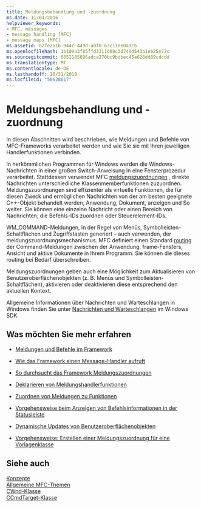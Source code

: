 ```yaml
---
title: Meldungsbehandlung und -zuordnung
ms.date: 11/04/2016
helpviewer_keywords:
- MFC, messages
- message handling [MFC]
- message maps [MFC]
ms.assetid: 62fe2a1b-944c-449d-a0f0-63c11ee0a3cb
ms.openlocfilehash: 1b109a3f85ffd3311d08c3d749d543b1e625e77c
ms.sourcegitcommit: 6052185696adca270bc9bdbec45a626dd89cdcdd
ms.translationtype: MT
ms.contentlocale: de-DE
ms.lasthandoff: 10/31/2018
ms.locfileid: "50628617"
---
```

# <a name="message-handling-and-mapping"></a>Meldungsbehandlung und -zuordnung

In diesen Abschnitten wird beschrieben, wie Meldungen und Befehle von MFC-Frameworks verarbeitet werden und wie Sie sie mit Ihren jeweiligen Handlerfunktionen verbinden.

In herkömmlichen Programmen für Windows werden die Windows-Nachrichten in einer großen Switch-Anweisung in eine Fensterprozedur verarbeitet. Stattdessen verwendet MFC [meldungszuordnungen](../mfc/message-categories.md) , direkte Nachrichten unterschiedliche Klassenmemberfunktionen zuzuordnen. Meldungszuordnungen sind effizienter als virtuelle Funktionen, die für diesen Zweck und ermöglichen Nachrichten von der am besten geeignete C++-Objekt behandelt werden, Anwendung, Dokument, anzeigen und So weiter. Sie können eine einzelne Nachricht oder einen Bereich von Nachrichten, die Befehls-IDs zuordnen oder Steuerelement-IDs.

WM_COMMAND-Meldungen, in der Regel von Menüs, Symbolleisten-Schaltflächen und Zugriffstasten generiert – auch verwenden, der meldungszuordnungsmechanismus. MFC definiert einen Standard [routing](../mfc/command-routing.md) der Command-Meldungen zwischen der Anwendung, frame-Fensters, Ansicht und aktive Dokumente in Ihrem Programm. Sie können die dieses routing bei Bedarf überschreiben.

Meldungszuordnungen geben auch eine Möglichkeit zum Aktualisieren von Benutzeroberflächenobjekten (z. B. Menüs und Symbolleisten-Schaltflächen), aktivieren oder deaktivieren diese entsprechend den aktuellen Kontext.

Allgemeine Informationen über Nachrichten und Warteschlangen in Windows finden Sie unter [Nachrichten und Warteschlangen](https://msdn.microsoft.com/library/windows/desktop/ms632590) im Windows SDK.

## <a name="what-do-you-want-to-know-more-about"></a>Was möchten Sie mehr erfahren

- [Meldungen und Befehle im Framework](../mfc/messages-and-commands-in-the-framework.md)

- [Wie das Framework einen Message-Handler aufruft](../mfc/how-the-framework-calls-a-handler.md)

- [So durchsucht das Framework Meldungszuordnungen](../mfc/how-the-framework-searches-message-maps.md)

- [Deklarieren von Meldungshandlerfunktionen](../mfc/declaring-message-handler-functions.md)

- [Zuordnen von Meldungen zu Funktionen](../mfc/reference/mapping-messages-to-functions.md)

- [Vorgehensweise beim Anzeigen von Befehlsinformationen in der Statusleiste](../mfc/how-to-display-command-information-in-the-status-bar.md)

- [Dynamische Updates von Benutzeroberflächenobjekten](../mfc/how-to-update-user-interface-objects.md)

- [Vorgehensweise: Erstellen einer Meldungszuordnung für eine Vorlagenklasse](../mfc/how-to-create-a-message-map-for-a-template-class.md)

## <a name="see-also"></a>Siehe auch

[Konzepte](../mfc/mfc-concepts.md)<br/>
[Allgemeine MFC-Themen](../mfc/general-mfc-topics.md)<br/>
[CWnd-Klasse](../mfc/reference/cwnd-class.md)<br/>
[CCmdTarget-Klasse](../mfc/reference/ccmdtarget-class.md)

